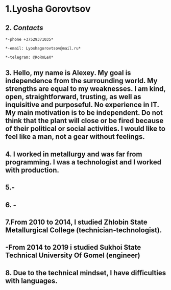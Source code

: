 # 1.**Lyosha Gorovtsov**  

## 2. *Contacts*
    *-phone +37529371035*

    *-email: Lyoshagorovtsov@mail.ru*

    *-telegram: @KoRnLeX*  

## 3. Hello, my name is Alexey. My goal is independence from the surrounding world. My strengths are equal to my weaknesses. I am kind, open, straightforward, trusting, as well as inquisitive and purposeful. No experience in IT. My main motivation is to be independent. Do not think that the plant will close or be fired because of their political or social activities. I would like to feel like a man, not a gear without feelings.  

## 4. I worked in metallurgy and was far from programming. I was a technologist and I worked with production.  

## 5.-  

## 6. -  

## 7.From 2010 to 2014, I studied Zhlobin State Metallurgical College (technician-technologist).  

## -From 2014 to 2019 i studied Sukhoi State Technical University Of Gomel (engineer)  

## 8. Due to the technical mindset, I have difficulties with languages.  
